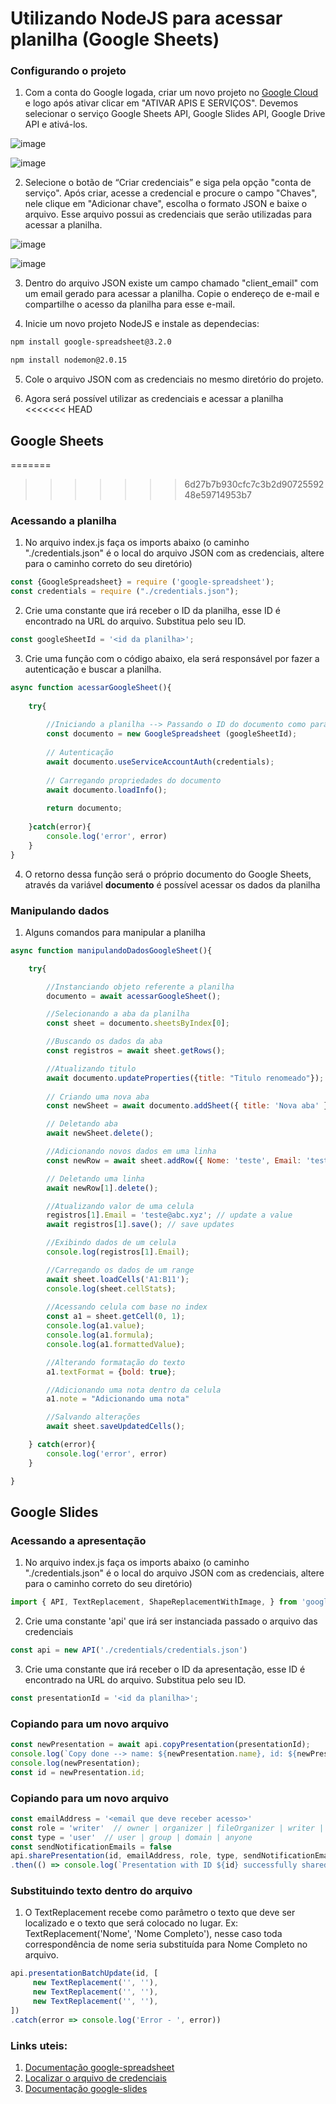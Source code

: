 # Utilizando NodeJS para acessar planilha (Google Sheets)

### Configurando o projeto

1. Com a conta do Google logada, criar um novo projeto no [Google Cloud]( https://console.cloud.google.com/apis/dashboard) e logo após ativar clicar em "ATIVAR APIS E SERVIÇOS". Devemos selecionar o serviço Google Sheets API, Google Slides API, Google Drive API e ativá-los.

![image](https://user-images.githubusercontent.com/23075005/165371718-0fa0d989-9838-48b3-a2bf-c9f73fabbba7.png)

![image](https://user-images.githubusercontent.com/23075005/165371782-8ae88ed4-ba65-45c2-b2a1-9d5f74dd3148.png)

2. Selecione o botão de “Criar credenciais” e siga pela opção "conta de serviço". Após criar, acesse a credencial e procure o campo "Chaves", nele clique em "Adicionar chave", escolha o formato JSON e baixe o arquivo. Esse arquivo possui as credenciais que serão utilizadas para acessar a planilha.

![image](https://user-images.githubusercontent.com/23075005/165371815-a8998254-5ead-4db4-b1d3-db1f16ed7a1a.png)

![image](https://user-images.githubusercontent.com/23075005/165371854-960395e7-629d-46a9-87a1-60f0561aac67.png)

3. Dentro do arquivo JSON existe um campo chamado "client_email" com um email gerado para acessar a planilha. Copie o endereço de e-mail e compartilhe o acesso da planilha para esse e-mail.

4. Inicie um novo projeto NodeJS e instale as dependecias:
```sh
npm install google-spreadsheet@3.2.0
```
```sh
npm install nodemon@2.0.15
```
5. Cole o arquivo JSON com as credenciais no mesmo diretório do projeto.

6. Agora será possível utilizar as credenciais e acessar a planilha
<<<<<<< HEAD

## Google Sheets
=======
>>>>>>> 6d27b7b930cfc7c3b2d9072559248e59714953b7

### Acessando a planilha

1. No arquivo index.js faça os imports abaixo (o caminho "./credentials.json" é o local do arquivo JSON com as credenciais, altere para o caminho correto do seu diretório)
~~~javascript
const {GoogleSpreadsheet} = require ('google-spreadsheet');
const credentials = require ("./credentials.json");
~~~

2. Crie uma constante que irá receber o ID da planilha, esse ID é encontrado na URL do arquivo. Substitua <id da planilha> pelo seu ID.
~~~javascript
const googleSheetId = '<id da planilha>';
~~~
3. Crie uma função com o código abaixo, ela será responsável por fazer a autenticação e buscar a planilha.
~~~javascript
async function acessarGoogleSheet(){
    
    try{
    
        //Iniciando a planilha --> Passando o ID do documento como parâmetro
        const documento = new GoogleSpreadsheet (googleSheetId);
    
        // Autenticação
        await documento.useServiceAccountAuth(credentials);
    
        // Carregando propriedades do documento
        await documento.loadInfo(); 
    
        return documento;
    
    }catch(error){        
        console.log('error', error)
    }
}
~~~
4. O retorno dessa função será o próprio documento do Google Sheets, através da variável **documento** é possível acessar os dados da planilha

### Manipulando dados 

1. Alguns comandos para manipular a planilha 
~~~javascript
async function manipulandoDadosGoogleSheet(){

    try{

        //Instanciando objeto referente a planilha
        documento = await acessarGoogleSheet();

        //Selecionando a aba da planilha
        const sheet = documento.sheetsByIndex[0];

        //Buscando os dados da aba
        const registros = await sheet.getRows();

        //Atualizando titulo
        await documento.updateProperties({title: "Titulo renomeado"});    
        
        // Criando uma nova aba
        const newSheet = await documento.addSheet({ title: 'Nova aba' }); 

        // Deletando aba
        await newSheet.delete();

        //Adicionando novos dados em uma linha
        const newRow = await sheet.addRow({ Nome: 'teste', Email: 'teste@google.com' });

        // Deletando uma linha
        await newRow[1].delete(); 

        //Atualizando valor de uma celula
        registros[1].Email = 'teste@abc.xyz'; // update a value
        await registros[1].save(); // save updates

        //Exibindo dados de um celula
        console.log(registros[1].Email);

        //Carregando os dados de um range
        await sheet.loadCells('A1:B11'); 
        console.log(sheet.cellStats);
        
        //Acessando celula com base no index
        const a1 = sheet.getCell(0, 1); 
        console.log(a1.value);
        console.log(a1.formula);
        console.log(a1.formattedValue);

        //Alterando formatação do texto
        a1.textFormat = {bold: true};

        //Adicionando uma nota dentro da celula
        a1.note = "Adicionando uma nota"

        //Salvando alterações
        await sheet.saveUpdatedCells();

    } catch(error){
        console.log('error', error)
    }   

}
~~~

## Google Slides

### Acessando a apresentação

1. No arquivo index.js faça os imports abaixo (o caminho "./credentials.json" é o local do arquivo JSON com as credenciais, altere para o caminho correto do seu diretório)

~~~javascript
import { API, TextReplacement, ShapeReplacementWithImage, } from 'google-slides'
~~~

2. Crie uma constante 'api' que irá ser instanciada passado o arquivo das credenciais
~~~javascript
const api = new API('./credentials/credentials.json')
~~~

3. Crie uma constante que irá receber o ID da apresentação, esse ID é encontrado na URL do arquivo. Substitua <id da planilha> pelo seu ID.

~~~javascript
const presentationId = '<id da planilha>'; 
~~~

### Copiando para um novo arquivo

~~~javascript
const newPresentation = await api.copyPresentation(presentationId);
console.log(`Copy done --> name: ${newPresentation.name}, id: ${newPresentation.id}`);
console.log(newPresentation);
const id = newPresentation.id;
~~~

### Copiando para um novo arquivo

~~~javascript
const emailAddress = '<email que deve receber acesso>'
const role = 'writer'  // owner | organizer | fileOrganizer | writer | commenter | reader
const type = 'user'  // user | group | domain | anyone
const sendNotificationEmails = false 
api.sharePresentation(id, emailAddress, role, type, sendNotificationEmails)
.then(() => console.log(`Presentation with ID ${id} successfully shared with ${emailAddress}!`))
~~~

### Substituindo texto dentro do arquivo

1. O TextReplacement recebe como parâmetro o texto que deve ser localizado e o texto que será colocado no lugar. Ex: TextReplacement('Nome', 'Nome Completo'), nesse caso toda correspondência de nome seria substituída para Nome Completo no arquivo.

~~~javascript
api.presentationBatchUpdate(id, [
     new TextReplacement('', ''),
     new TextReplacement('', ''),
     new TextReplacement('', ''),
])
.catch(error => console.log('Error - ', error))
~~~

### Links uteis:
1. [Documentação google-spreadsheet](https://www.npmjs.com/package/google-spreadsheet)
2. [Localizar o arquivo de credenciais](https://www.youtube.com/watch?v=TjYIF45IwjQ)
3. [Documentação google-slides](https://www.npmjs.com/package/google-slides#installation)